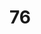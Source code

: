# 76
<!DOCTYPE HTML>
<html>
<head>
  <Title>>Simple 
# HTML p
    Page</ Title>
</head>
</body>
  <h1>Welcome to My webpage</h1>
  <p>This is a simple HTML page.</p>
</body>
</html>
